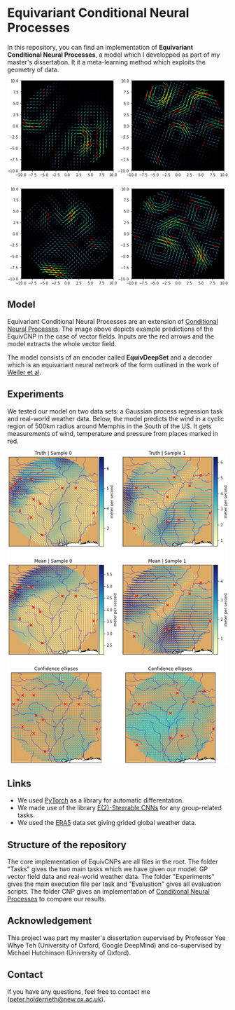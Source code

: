 
# Equivariant Conditional Neural Processes

In this repository, you can find an implementation of **Equivariant Conditional Neural Processes**,
a model which I developped as part of my master's dissertation. 
It it a meta-learning method which exploits the geometry of data.

![GP_Predictions](https://github.com/PeterHolderrieth/EquivariantCNPs/blob/master/Evaluation/GP_div_free/Example_predictions_EquivCNP.png?raw=true)

## Model 

Equivariant Conditional Neural Processes are an extension of [Conditional Neural Processes](https://arxiv.org/abs/1807.01613). The image above depicts example
predictions of the EquivCNP in the case of vector fields. Inputs are the red arrows and the model extracts the whole
vector field.

The model consists of an encoder called **EquivDeepSet** and a decoder which is an equivariant neural network 
of the form outlined in the work of [Weiler et al](https://arxiv.org/abs/1911.08251).

## Experiments

We tested our model on two data sets: a Gaussian process regression task and real-world weather data.
Below, the model predicts the wind in a cyclic region of 500km radius around Memphis in the South of the US.
It gets measurements of wind, temperature and pressure from places marked in red.

![ERA5Predictions](https://github.com/PeterHolderrieth/EquivariantCNPs/blob/master/Evaluation/ERA5/ERA5_Predictions_4.png?raw=true)

## Links
- We used [PyTorch](https://https://pytorch.org/) as a library for automatic differentation.
- We made use of the library [E(2)-Steerable CNNs](https://github.com/QUVA-Lab/e2cnn)
for any group-related tasks.
- We used the [ERA5](https://cds.climate.copernicus.eu/cdsapp#!/dataset/reanalysis-era5-land?tab=overview) data set giving grided global weather data. 

## Structure of the repository
The core implementation of EquivCNPs are all files in the root. The folder "Tasks" gives the two main tasks which we have given our model: GP vector field data and
real-world weather data. The folder "Experiments" gives the main execution file per task and "Evaluation"
gives all evaluation scripts. The folder CNP gives an implementation of [Conditional Neural Processes](https://arxiv.org/abs/1807.01613)
to compare our results.

## Acknowledgement 
This project was part my master's dissertation supervised by Professor
Yee Whye Teh (University of Oxford, Google DeepMind) and co-supervised by Michael Hutchinson
(University of Oxford).

## Contact

If you have any questions, feel free to contact me (peter.holderrieth@new.ox.ac.uk).
